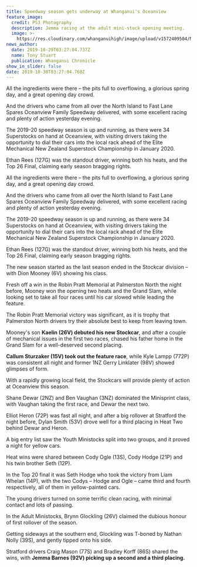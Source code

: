 ```yaml
---
title: Speedway season gets underway at Whanganui's Oceanview
feature_image:
  credit: PS3 Photography
  description: Jemma racing at the adult mini-stock opening meeting.
  image: >-
    https://res.cloudinary.com/whanganuihigh/image/upload/v1572409504/News/Jemma_Ministock_Opening_Meeting.photo_from_her.jpg
news_author:
  date: 2019-10-29T03:27:04.737Z
  name: Tony Stuart
  publication: Whanganui Chronicle
show_in_slider: false
date: 2019-10-30T03:27:04.768Z
---
```

All the ingredients were there – the pits full to overflowing, a glorious spring day, and a great opening day crowd.

And the drivers who came from all over the North Island to Fast Lane Spares Oceanview Family Speedway delivered, with some excellent racing and plenty of action yesterday evening.

The 2019-20 speedway season is up and running, as there were 34 Superstocks on hand at Oceanview, with visiting drivers taking the opportunity to dial their cars into the local rack ahead of the Elite Mechanical New Zealand Superstock Championship in January 2020.

Ethan Rees (127G) was the standout driver, winning both his heats, and the Top 26 Final, claiming early season bragging rights.

All the ingredients were there – the pits full to overflowing, a glorious spring day, and a great opening day crowd.

And the drivers who came from all over the North Island to Fast Lane Spares Oceanview Family Speedway delivered, with some excellent racing and plenty of action yesterday evening.

The 2019-20 speedway season is up and running, as there were 34 Superstocks on hand at Oceanview, with visiting drivers taking the opportunity to dial their cars into the local rack ahead of the Elite Mechanical New Zealand Superstock Championship in January 2020.

Ethan Rees (127G) was the standout driver, winning both his heats, and the Top 26 Final, claiming early season bragging rights.

The new season started as the last season ended in the Stockcar division – with Dion Mooney (6V) showing his class.

Fresh off a win in the Robin Pratt Memorial at Palmerston North the night before, Mooney won the opening two heats and the Grand Slam, while looking set to take all four races until his car slowed while leading the feature.

The Robin Pratt Memorial victory was significant, as it is trophy that Palmerston North drivers try their absolute best to keep from leaving town.

Mooney's son **Kaelin (26V) debuted his new Stockcar**, and after a couple of mechanical issues in the first two races, chased his father home in the Grand Slam for a well-deserved second placing.

**Callum Sturzaker (15V) took out the feature race**, while Kyle Lampp (772P) was consistent all night and former 1NZ Gerry Linklater (98V) showed glimpses of form.

With a rapidly growing local field, the Stockcars will provide plenty of action at Oceanview this season.

Shane Dewar (2NZ) and Ben Vaughan (3NZ) dominated the Minisprint class, with Vaughan taking the first race, and Dewar the next two.

Elliot Heron (72P) was fast all night, and after a big rollover at Stratford the night before, Dylan Smith (53V) drove well for a third placing in Heat Two behind Dewar and Heron.

A big entry list saw the Youth Ministocks split into two groups, and it proved a night for yellow cars.

Heat wins were shared between Cody Ogle (13S), Cody Hodge (21P) and his twin brother Seth (12P).

In the Top 20 final it was Seth Hodge who took the victory from Liam Whelan (14P), with the two Codys – Hodge and Ogle – came third and fourth respectively, all of them in yellow-painted cars.

The young drivers turned on some terrific clean racing, with minimal contact and lots of passing.

In the Adult Ministocks, Brynn Glockling (26V) claimed the dubious honour of first rollover of the season.

Getting sideways at the southern end, Glockling was T-boned by Nathan Nolly (39S), and gently tipped onto his side.

Stratford drivers Craig Mason (77S) and Bradley Korff (86S) shared the wins, with **Jemma Barnes (92V) picking up a second and a third placing.**
